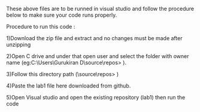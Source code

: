 These above files are to be runned in visual studio and follow the procedure below to make sure your code runs properly.

Procedure to run this code :

1)Download the zip file and extract and no changes must be made after unzipping

2)Open C drive and under that open user  and select the folder with owner name (eg:C:\Users\Gurukiran D\source\repos> ).

3)Follow this directory path  (\source\repos> )

4)Paste the lab1 file here downloaded from github.

5)Open Visual studio and open the existing repository (lab1) then run the code
